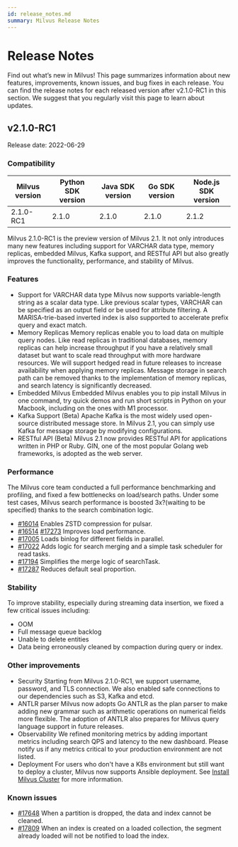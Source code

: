 ```yaml
---
id: release_notes.md
summary: Milvus Release Notes
---
```

# Release Notes

Find out what’s new in Milvus! This page summarizes information about new features, improvements, known issues, and bug fixes in each release. You can find the release notes for each released version after v2.1.0-RC1 in this section. We suggest that you regularly visit this page to learn about updates.

## v2.1.0-RC1

Release date: 2022-06-29

<h3 id="v2.1.0-RC1">Compatibility</h3>

<table class="version">
	<thead>
	<tr>
		<th>Milvus version</th>
		<th>Python SDK version</th>
		<th>Java SDK version</th>
		<th>Go SDK version</th>
		<th>Node.js SDK version</th>
	</tr>
	</thead>
	<tbody>
	<tr>
		<td>2.1.0-RC1</td>
		<td>2.1.0</td>
		<td>2.1.0</td>
		<td>2.1.0</td>
		<td>2.1.2</td>
	</tr>
	</tbody>
</table>


Milvus 2.1.0-RC1 is the preview version of Milvus 2.1. It not only introduces many new features including support for VARCHAR data type, memory replicas, embedded Milvus, Kafka support, and RESTful API but also greatly improves the functionality, performance, and stability of Milvus. 

<h3 id="v2.1.0-RC1">Features</h3>

- Support for VARCHAR data type
Milvus now supports variable-length string as a scalar data type. Like previous scalar types, VARCHAR can be specified as an output field or be used for attribute filtering. A MARISA-trie-based inverted index is also supported to accelerate prefix query and exact match.
- Memory Replicas
Memory replicas enable you to load data on multiple query nodes. Like read replicas in traditional databases, memory replicas can help increase throughput if you have a relatively small dataset but want to scale read throughput with more hardware resources. We will support hedged read in future releases to increase availability when applying memory replicas.
Message storage in search path can be removed thanks to the implementation of memory replicas, and search latency is significantly decreased.
- Embedded Milvus
Embedded Milvus enables you to pip install Milvus in one command, try quick demos and run short scripts in Python on your Macbook, including on the ones with M1 processor. 
- Kafka Support (Beta)
Apache Kafka is the most widely used open-source distributed message store. In Milvus 2.1, you can simply use Kafka for message storage by modifying configurations. 
- RESTful API (Beta)
Milvus 2.1 now provides RESTful API for applications written in PHP or Ruby. GIN, one of the most popular Golang web frameworks, is adopted as the web server.

<h3 id="v2.1.0-RC1">Performance</h3>

The Milvus core team conducted a full performance benchmarking and profiling, and fixed a few bottlenecks on load/search paths. Under some test cases, Milvus search performance is boosted 3x?(waiting to be specified) thanks to the search combination logic.
- [#16014](https://github.com/milvus-io/milvus/pull/16014) Enables ZSTD compression for pulsar.
- [#16514](https://github.com/milvus-io/milvus/pull/16514) [#17273](https://github.com/milvus-io/milvus/pull/17273) Improves load performance.
- [#17005](https://github.com/milvus-io/milvus/pull/17005) Loads binlog for different fields in parallel. 
- [#17022](https://github.com/milvus-io/milvus/pull/17022) Adds logic for search merging and a simple task scheduler for read tasks.
- [#17194](https://github.com/milvus-io/milvus/pull/17194) Simplifies the merge logic of searchTask.
- [#17287](https://github.com/milvus-io/milvus/pull/17287) Reduces default seal proportion. 

<h3 id="v2.1.0-RC1">Stability</h3>

To improve stability, especially during streaming data insertion, we fixed a few critical issues including: 
- OOM
- Full message queue backlog
- Unable to delete entities
- Data being erroneously cleaned by compaction during query or index.

<h3 id="v2.1.0-RC1">Other improvements</h3>

- Security 
Starting from Milvus 2.1.0-RC1, we support username, password, and TLS connection. We also enabled safe connections to our dependencies such as S3, Kafka and etcd.
- ANTLR parser
Milvus now adopts Go ANTLR as the plan parser to make adding new grammar such as arithmetic operations on numerical fields more flexible. The adoption of ANTLR also prepares for Milvus query language support in future releases.
- Observability
We refined monitoring metrics by adding important metrics including search QPS and latency to the new dashboard. Please notify us if any metrics critical to your production environment are not listed.
- Deployment
For users who don't have a K8s environment but still want to deploy a cluster, Milvus now supports Ansible deployment. See [Install Milvus Cluster](https://milvus.io/docs/install_cluster-ansible.md) for more information.

<h3 id="v2.1.0-RC1">Known issues</h3>

- [#17648](https://github.com/milvus-io/milvus/issues/17648) When a partition is dropped, the data and index cannot be cleaned. 
- [#17809](https://github.com/milvus-io/milvus/issues/17809) When an index is created on a loaded collection, the segment already loaded will not be notified to load the index.
